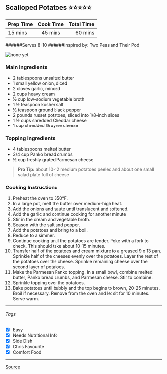 ## Scalloped Potatoes :star::star::star::star::star:

| Prep Time  | Cook Time    | Total Time  |
| ---------- |:------------:| -----------:|
| 15 mins    | 45 mins      | 60 mins     |


######Serves 8-10
######Inspired by: Two Peas and Their Pod

![none yet](http://i.imgur.com/IUevUVwl.png)

### Main Ingredients

* 2 tablespoons unsalted butter
* 1 small yellow onion, diced
* 2 cloves garlic, minced
* 2 cups heavy cream
* ½ cup low-sodium vegetable broth
* 1 ½ teaspoon kosher salt
* ½ teaspoon ground black pepper
* 2 pounds russet potatoes, sliced into 1/8-inch slices
* 1 ½ cups shredded Cheddar cheese
* 1 cup shredded Gruyere cheese

### Topping Ingredients
* 4 tablespoons melted butter
* 3/4 cup Panko bread crumbs
* ½ cup freshly grated Parmesan cheese

> **Pro Tip:** about 10-12 medium potatoes peeled and about one small salad plate full of cheese

### Cooking Instructions

1. Preheat the oven to 350°F.
2. In a large pot, melt the butter over medium-high heat. 
3. Add the onions and saute until translucent and softened. 
4. Add the garlic and continue cooking for another minute
5. Stir in the cream and vegetable broth.
6. Season with the salt and pepper.
7. Add the potatoes and bring to a boil.
8. Reduce to a simmer.
9. Continue cooking until the potatoes are tender. Poke with a fork to check. This should take about 10-15 minutes.
10. Transfer half of the potatoes and cream mixture to a greased 9 x 13 pan. Sprinkle half of the cheeses evenly over the potatoes. Layer the rest of the potatoes over the cheese. Sprinkle remaining cheese over the second layer of potatoes.
11. Make the Parmesan Panko topping. In a small bowl, combine melted butter, Panko bread crumbs, and Parmesan cheese. Stir to combine.
12. Sprinkle topping over the potatoes.
13. Bake potatoes until bubbly and the top begins to brown, 20-25 minutes. Broil if necessary. Remove from the oven and let sit for 10 minutes. Serve warm.


---

###### Tags
- [x] Easy
- [x] Needs Nutritional Info
- [x] Side Dish
- [x] Chris Favourite
- [x] Comfort Food

---

[Source](http://www.twopeasandtheirpod.com/parmesan-crusted-scalloped-potatoes/#_a5y_p=1496216)

